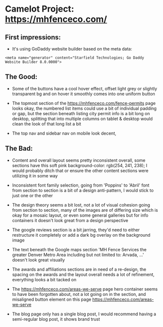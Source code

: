 # Camelot Project: https://mhfenceco.com/

## First impressions:

- It's using GoDaddy website builder based on the meta data:

```
<meta name="generator" content="Starfield Technologies; Go Daddy Website Builder 8.0.0000">
```

## The Good:

- Some of the buttons have a cool hover effect, offset light grey or slightly transparent bg and on hover it smoothly comes into one uniform button

- The topmost section of the https://mhfenceco.com/fence-permits page looks okay, the numbered list items could use a bit of individual padding or gap, but the section beneath listing city permit info is a bit long on desktop, splitting that into multiple columns on tablet & desktop would clean the look of that long list a bit

- The top nav and sidebar nav on mobile look decent,

## The Bad:

- Content and overall layout seems pretty inconsistent overall, some sections have this soft pink background-color: rgb(254, 241, 238); I would probably ditch that or ensure the other content sections were utilizing it in some way

- Inconsistent font family selection, going from 'Poppins' to 'Abril' font from section to section is a bit of a design anti-pattern, I would stick to just one or the other

- The design theory seems a bit lost, not a lot of visual cohesion going from section to section, many of the images are of differing size which is okay for a mosaic layout, or even some general galleries but for info containers it doesn't look great from a design perspective

- The google reviews section is a bit jarring, they'd need to either restructure it completely or add a dark bg overlay on the background image

- The text beneath the Google maps section 'MH Fence Services the greater Denver Metro Area including but not limited to: Arvada, ...' doesn't look great visually

- The awards and affiliations sections are in need of a re-design, the spacing on the awards and the layout overall needs a lot of refinement, everything looks a bit tacked on

- The https://mhfenceco.com/areas-we-serve page hero container seems to have been forgotten about, not a lot going on in the section, and misaligned button element on this page https://mhfenceco.com/areas-we-serve

- The blog page only has a single blog post, I would recommend having a semi-regular blog post, it shows brand trust
